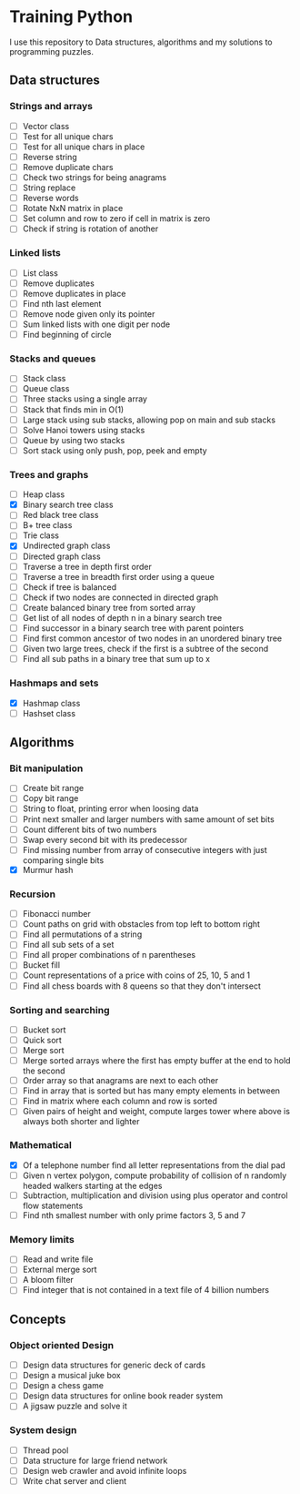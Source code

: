 Training Python
===============

I use this repository to Data structures, algorithms and my solutions
to programming puzzles.

Data structures
---------------

### Strings and arrays

- [ ] Vector class
- [ ] Test for all unique chars
- [ ] Test for all unique chars in place
- [ ] Reverse string
- [ ] Remove duplicate chars
- [ ] Check two strings for being anagrams
- [ ] String replace
- [ ] Reverse words
- [ ] Rotate NxN matrix in place
- [ ] Set column and row to zero if cell in matrix is zero
- [ ] Check if string is rotation of another

### Linked lists

- [ ] List class
- [ ] Remove duplicates
- [ ] Remove duplicates in place
- [ ] Find nth last element
- [ ] Remove node given only its pointer
- [ ] Sum linked lists with one digit per node
- [ ] Find beginning of circle

### Stacks and queues

- [ ] Stack class
- [ ] Queue class
- [ ] Three stacks using a single array
- [ ] Stack that finds min in O(1)
- [ ] Large stack using sub stacks, allowing pop on main and sub stacks
- [ ] Solve Hanoi towers using stacks
- [ ] Queue by using two stacks
- [ ] Sort stack using only push, pop, peek and empty

### Trees and graphs

- [ ] Heap class
- [x] Binary search tree class
- [ ] Red black tree class
- [ ] B+ tree class
- [ ] Trie class
- [x] Undirected graph class
- [ ] Directed graph class
- [ ] Traverse a tree in depth first order
- [ ] Traverse a tree in breadth first order using a queue
- [ ] Check if tree is balanced
- [ ] Check if two nodes are connected in directed graph
- [ ] Create balanced binary tree from sorted array
- [ ] Get list of all nodes of depth n in a binary search tree
- [ ] Find successor in a binary search tree with parent pointers
- [ ] Find first common ancestor of two nodes in an unordered binary tree
- [ ] Given two large trees, check if the first is a subtree of the second
- [ ] Find all sub paths in a binary tree that sum up to x

### Hashmaps and sets

- [x] Hashmap class
- [ ] Hashset class

Algorithms
----------

### Bit manipulation

- [ ] Create bit range
- [ ] Copy bit range
- [ ] String to float, printing error when loosing data
- [ ] Print next smaller and larger numbers with same amount of set bits
- [ ] Count different bits of two numbers
- [ ] Swap every second bit with its predecessor
- [ ] Find missing number from array of consecutive integers with just
      comparing single bits
- [x] Murmur hash

### Recursion

- [ ] Fibonacci number
- [ ] Count paths on grid with obstacles from top left to bottom right
- [ ] Find all permutations of a string
- [ ] Find all sub sets of a set
- [ ] Find all proper combinations of n parentheses
- [ ] Bucket fill
- [ ] Count representations of a price with coins of 25, 10, 5 and 1
- [ ] Find all chess boards with 8 queens so that they don't intersect

### Sorting and searching

- [ ] Bucket sort
- [ ] Quick sort
- [ ] Merge sort
- [ ] Merge sorted arrays where the first has empty buffer at the end to hold
      the second
- [ ] Order array so that anagrams are next to each other
- [ ] Find in array that is sorted but has many empty elements in between
- [ ] Find in matrix where each column and row is sorted
- [ ] Given pairs of height and weight, compute larges tower where above is
      always both shorter and lighter

### Mathematical

- [x] Of a telephone number find all letter representations from the dial pad
- [ ] Given n vertex polygon, compute probability of collision of n randomly
      headed walkers starting at the edges
- [ ] Subtraction, multiplication and division using plus operator
      and control flow statements
- [ ] Find nth smallest number with only prime factors 3, 5 and 7

### Memory limits

- [ ] Read and write file
- [ ] External merge sort
- [ ] A bloom filter
- [ ] Find integer that is not contained in a text file of 4 billion numbers

Concepts
--------

### Object oriented Design

- [ ] Design data structures for generic deck of cards
- [ ] Design a musical juke box
- [ ] Design a chess game
- [ ] Design data structures for online book reader system
- [ ] A jigsaw puzzle and solve it

### System design

- [ ] Thread pool
- [ ] Data structure for large friend network
- [ ] Design web crawler and avoid infinite loops
- [ ] Write chat server and client
